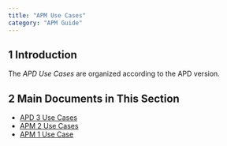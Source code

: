 ```yaml
---
title: "APM Use Cases"
category: "APM Guide"
---
```


## 1 Introduction

The *APD Use Cases* are organized according to the APD version.

## 2 Main Documents in This Section

* [APD 3 Use Cases](uc-three)
* [APM 2 Use Cases](uc-two)
* [APM 1 Use Case](uc-one)
